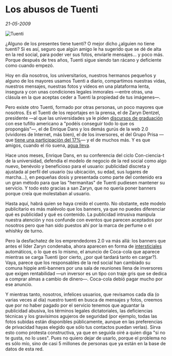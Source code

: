 Los abusos de Tuenti
====================

_21-05-2009_

![Tuenti](http://photos-e.ak.fbcdn.net/photos-ak-snc1/v4641/57/121/1008733449/n1008733449_30207996_6170601.jpg)

¿Alguno de los presentes tiene tuenti? O mejor dicho ¿alguien no tiene tuenti? Si es así, seguro que algún amigo le ha sugerido que se dé de alta en la red social, para poder ver sus fotos, enviarle mensajes... y poco más. Porque después de tres años, Tuenti sigue siendo tan rácano y deficiente como cuando empezó.

Hoy en día nosotros, los universitarios, nuestros hermanos pequeños y alguno de los mayores usamos Tuenti a diario, compartimos nuestras vidas, nuestros mensajes, nuestras fotos y vídeos en una plataforma lenta, insegura y con unas condiciones legales inmorales &mdash;entre otras, una clásula en la que aceptas ceder a Tuenti la propiedad de tus imágenes&mdash;.

Pero existe otro Tuenti, formado por otras personas, un poco mayores que nosotros. Es el Tuenti de los reportajes en la prensa, el de Zaryn Dentzel, presidente &mdash;al que las universidades ya le piden [discursos de graduación](http://www.youtube.com/watch?v=NLEZouEe8ZA) con ese tufillo americano a "podéís conseguir todo lo que os propongáis"&mdash;, el de Enrique Dans y los demás gurús de la web 2.0 (vividores de Internet, más bien), el de los inversores, el del Grupo Prisa &mdash;que [tiene una participación del 17%](http://blogs.periodistadigital.com/24por7.php/2008/09/17/polanco-tuenti-qualitas-equity-partners-4747)&mdash; y el de muchos más. Y es que amigos, cuando el río suena, [agua lleva](http://www.carlosblanco.com/2008/10/07/la-valoracion-de-tuenti-es-de-55-88-millones-de-euros/).

Hace unos meses, Enrique Dans, en su conferencia del ciclo Con-ciencia-t de la universidad, defendía el modelo de negocio de la red social como algo nuevo, benévolo y beneficioso para el usuario: publicidad discreta y ajustada al perfil del usuario (su ubicación, su edad, sus lugares de marcha...), en pequeñas dosis y presentada como parte del contenido era un gran método para que las "hermanitas" de Tuenti pudiesen mantener su servicio. Y todo esto gracias a san Zaryn, que no quería poner banners porque creía que molestaban al usuario.

Hasta aquí, habrá quien se haya creído el cuento. No obstante, este modelo publicitario es más malévolo que los banners, ya que no puedes diferenciar qué es publicidad y qué es contenido. La publicidad intrusiva manipula nuestra atención y nos confunde con eventos que parecen aceptados por nosotros pero que han sido puestos ahí por la marca de perfume o el whishky de turno.

Pero la desfachatez de los emprendedores 2.0 va más allá: los banners que antes el líder Zaryn condenaba, ahora aparecen en forma de [intersticiales](http://www.enriquedans.com/2009/03/intersticiales-volviendo-sobre-el-concepto-de-implicacion.html) automáticos, o lo que es lo mismo, el anuncio de Coca-cola que aparece mientras se carga Tuenti (por cierto, ¿por qué tardará tanto en cargar?). Vaya, parece que los responsables de la red social han cambiado su comuna hippie anti-banners por una sala de reuniones llena de inversores que exigen rentabilidad &mdash;un inversor es un tipo con traje gris que se dedica a comprar almas a cambio de dinero&mdash;. Coca-cola debió pagar mucho por ese anuncio.

Y mientras tanto, nosotros, infelices usuarios, que revisamos cada día (o varias veces al día) nuestro tuenti en busca de mensajes y fotos, creemos que por no haber pagado por el servicio tenemos que aguantar la publicidad abusiva, los términos legales dictatoriales, las deficiencias técnicas y los gravísimos agujeros de seguridad (por ejemplo, todas las fotos subidas están disponibles públicamente, aunque en las preferencias de privacidad hayas elegido que sólo tus contactos puedan verlas). Sirva esto como protesta constructiva, ya que en seguida oiré a quien diga "si no te gusta, no lo uses". Pues no quiero dejar de usarlo, porque el problema no es sólo mío, sino de casi 5 millones de personas que ya están en la base de datos de esta red.